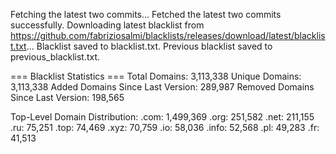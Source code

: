 Fetching the latest two commits...
Fetched the latest two commits successfully.
Downloading latest blacklist from https://github.com/fabriziosalmi/blacklists/releases/download/latest/blacklist.txt...
Blacklist saved to blacklist.txt.
Previous blacklist saved to previous_blacklist.txt.

=== Blacklist Statistics ===
Total Domains: 3,113,338
Unique Domains: 3,113,338
Added Domains Since Last Version: 289,987
Removed Domains Since Last Version: 198,565

Top-Level Domain Distribution:
  .com: 1,499,369
  .org: 251,582
  .net: 211,155
  .ru: 75,251
  .top: 74,469
  .xyz: 70,759
  .io: 58,036
  .info: 52,568
  .pl: 49,283
  .fr: 41,513
